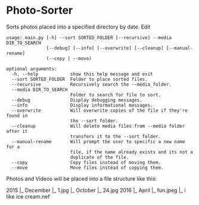 # Photo-Sorter
Sorts photos placed into a specified directory by date. Edit

```
usage: main.py [-h] --sort SORTED_FOLDER [--recursive] --media DIR_TO_SEARCH
               [--debug] [--info] [--overwrite] [--cleanup] [--manual-rename]
               (--copy | --move)

optional arguments:
  -h, --help            show this help message and exit
  --sort SORTED_FOLDER  Folder to place sorted files.
  --recursive           Recursively search the --media_folder.
  --media DIR_TO_SEARCH
                        Folder to search for file to sort.
  --debug               Display debugging messages.
  --info                Display informational messages.
  --overwrite           Will overwrite copies of the file if they're found in
                        the --sort folder.
  --cleanup             Will delete media files from --media folder after it
                        transfers it to the --sort folder.
  --manual-rename       Will prompt the user to specific a new name for a
                        file, if the name already exists and its not a
                        duplicate of the file.
  --copy                Copy files instead of moving them.
  --move                Move files instead of copying them.
```


Photos and Videos will be placed into a file structure like this:

2015
|_ December
  |_ 1.jpg
|_ October
  |_ 24.jpg
2016
|_ April
  |_ fun.jpeg
  |_ i like ice cream.nef